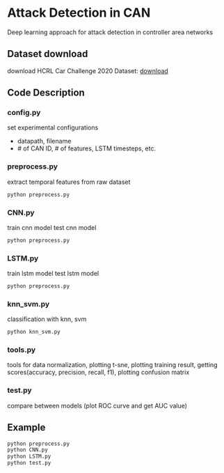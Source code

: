 # Attack Detection in CAN
Deep learning approach for attack detection in controller area networks

## Dataset download
download HCRL Car Challenge 2020 Dataset: [download](https://ocslab.hksecurity.net/Datasets/carchallenge2020 "dataset link")

## Code Description
### config.py
set experimental configurations

- datapath, filename
- \# of CAN ID, \# of features, LSTM timesteps, etc.
  
### preprocess.py
extract temporal features from raw dataset
```bash
python preprocess.py
```

### CNN.py
train cnn model
test cnn model
```bash
python preprocess.py
```

### LSTM.py
train lstm model
test lstm model
```bash
python preprocess.py
```

### knn_svm.py
classification with knn, svm
```bash
python knn_svm.py
```

### tools.py
tools for data normalization, plotting t-sne, plotting training result, getting scores(accuracy, precision, recall, f1), plotting confusion matrix

### test.py
compare between models (plot ROC curve and get AUC value)

## Example

```bash
python preprocess.py
python CNN.py
python LSTM.py
python test.py
```
